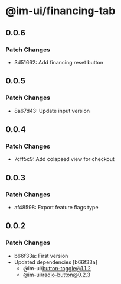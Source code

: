 # @im-ui/financing-tab

## 0.0.6

### Patch Changes

- 3d51662: Add financing reset button

## 0.0.5

### Patch Changes

- 8a67d43: Update input version

## 0.0.4

### Patch Changes

- 7cff5c9: Add colapsed view for checkout

## 0.0.3

### Patch Changes

- af48598: Export feature flags type

## 0.0.2

### Patch Changes

- b66f33a: First version
- Updated dependencies [b66f33a]
  - @im-ui/button-toggle@1.1.2
  - @im-ui/radio-button@0.2.3
